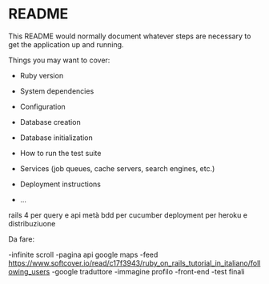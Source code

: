 # README

This README would normally document whatever steps are necessary to get the
application up and running.

Things you may want to cover:

* Ruby version

* System dependencies

* Configuration

* Database creation

* Database initialization

* How to run the test suite

* Services (job queues, cache servers, search engines, etc.)

* Deployment instructions

* ...

rails 4 per query e api
metà bdd per cucumber
deployment per heroku e distribuziuone



Da fare:

-infinite scroll
-pagina api google maps
-feed https://www.softcover.io/read/c17f3943/ruby_on_rails_tutorial_in_italiano/following_users
-google traduttore
-immagine profilo
-front-end
-test finali